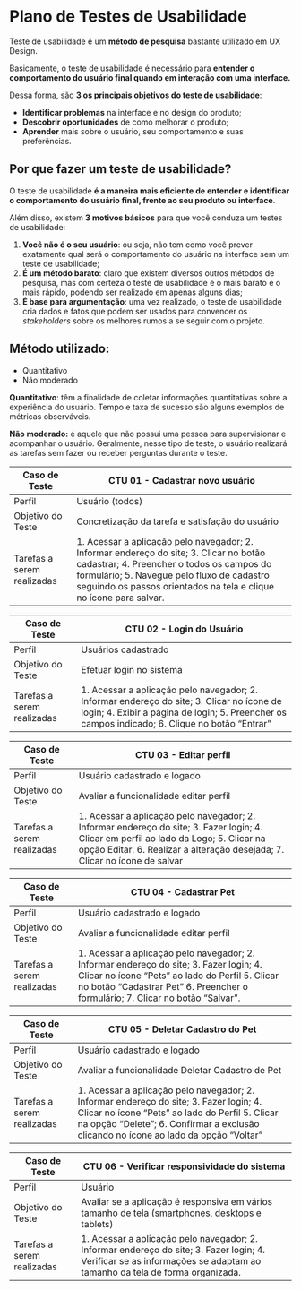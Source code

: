 # Plano de Testes de Usabilidade

Teste de usabilidade é um **método de pesquisa** bastante utilizado em UX Design.

Basicamente, o teste de usabilidade é necessário para **entender o comportamento do usuário final quando em interação com uma interface.**

Dessa forma, são **3 os principais objetivos do teste de usabilidade**:

- **Identificar problemas** na interface e no design do produto;
- **Descobrir oportunidades** de como melhorar o produto;
- **Aprender** mais sobre o usuário, seu comportamento e suas preferências.



## Por que fazer um teste de usabilidade?

O teste de usabilidade **é a maneira mais eficiente de entender e identificar o comportamento do usuário final, frente ao seu produto ou interface**.

Além disso, existem **3 motivos básicos** para que você conduza um testes de usabilidade:

1. **Você não é o seu usuário**: ou seja, não tem como você prever exatamente qual será o comportamento do usuário na interface sem um teste de usabilidade;
2. **É um método barato**: claro que existem diversos outros métodos de pesquisa, mas com certeza o teste de usabilidade é o mais barato e o mais rápido, podendo ser realizado em apenas alguns dias;
3. **É base para argumentação**: uma vez realizado, o teste de usabilidade cria dados e fatos que podem ser usados para convencer os *stakeholders* sobre os melhores rumos a se seguir com o projeto.



## **Método utilizado:**

- Quantitativo 
- Não moderado 



**Quantitativo**: têm a finalidade de coletar informações quantitativas sobre a experiência do usuário. Tempo e taxa de sucesso são alguns exemplos de métricas observáveis.

**Não moderado:** é aquele que não possui uma pessoa para supervisionar e acompanhar o usuário. Geralmente, nesse tipo de teste, o usuário realizará as tarefas sem fazer ou receber perguntas durante o teste.





| Caso de Teste              | CTU 01 - Cadastrar novo usuário                              |
| -------------------------- | ------------------------------------------------------------ |
| Perfil                     | Usuário (todos)                                              |
| Objetivo do Teste          | Concretização da tarefa e satisfação do usuário              |
| Tarefas a serem realizadas | 1. Acessar a aplicação pelo navegador;                                                                                                         2. Informar endereço do site;                                                                                                                  3. Clicar no botão cadastrar;                                                                                                            4. Preencher o todos os campos do formulário;                                                                              5. Navegue pelo fluxo de cadastro seguindo os passos orientados na tela e clique no ícone para salvar. |



| Caso de Teste              | CTU 02 - Login do Usuário                                    |
| -------------------------- | ------------------------------------------------------------ |
| Perfil                     | Usuários cadastrado                                          |
| Objetivo do Teste          | Efetuar login no sistema                                     |
| Tarefas a serem realizadas | 1. Acessar a aplicação pelo navegador;                                                                                                         2. Informar endereço do site;                                                                                                                  3. Clicar no ícone de login;                                                                                                                                                        4. Exibir a página de login;                                                                                                                                        5. Preencher os campos indicado;                                                                                                                       6. Clique no botão “Entrar” |



| Caso de Teste              | CTU 03 - Editar perfil                                       |
| -------------------------- | ------------------------------------------------------------ |
| Perfil                     | Usuário cadastrado e logado                                  |
| Objetivo do Teste          | Avaliar a funcionalidade editar perfil                       |
| Tarefas a serem realizadas | 1. Acessar a aplicação pelo navegador;                                                                                                         2. Informar endereço do site;                                                                                                                  3. Fazer login;                                                                                                                                                                     4. Clicar em perfil ao lado da Logo;                                                                                                                    5. Clicar na opção Editar.                                                                                                                               6. Realizar a alteração desejada;                                                                                                                       7. Clicar no ícone de salvar |



| Caso de Teste              | CTU 04 - Cadastrar Pet                                       |
| -------------------------- | ------------------------------------------------------------ |
| Perfil                     | Usuário cadastrado e logado                                  |
| Objetivo do Teste          | Avaliar a funcionalidade editar perfil                       |
| Tarefas a serem realizadas | 1. Acessar a aplicação pelo navegador;                                                                                                         2. Informar endereço do site;                                                                                                                   3. Fazer login;                                                                                                                                                               4. Clicar no ícone “Pets” ao lado do Perfil                                                                                                         5. Clicar no botão “Cadastrar Pet”                                                                                                               6. Preencher o formulário;                                                                                                                                     7. Clicar no botão “Salvar”. |



| Caso de Teste              | CTU 05 - Deletar Cadastro do Pet                             |
| -------------------------- | ------------------------------------------------------------ |
| Perfil                     | Usuário cadastrado e logado                                  |
| Objetivo do Teste          | Avaliar a funcionalidade Deletar Cadastro de Pet             |
| Tarefas a serem realizadas | 1. Acessar a aplicação pelo navegador;                                                                                                         2. Informar endereço do site;                                                                                                                  3. Fazer login;                                                                                                                                                       4. Clicar no ícone “Pets” ao lado do Perfil                                                                                                                  5. Clicar na opção “Delete”;                                                                                                                                  6. Confirmar a exclusão clicando no ícone ao lado da opção “Voltar” |



| Caso de Teste              | CTU 06 -  Verificar responsividade do sistema                |
| -------------------------- | ------------------------------------------------------------ |
| Perfil                     | Usuário                                                      |
| Objetivo do Teste          | Avaliar se a aplicação é responsiva em vários tamanho de tela (smartphones, desktops e tablets) |
| Tarefas a serem realizadas | 1. Acessar a aplicação pelo navegador;                                                                                                         2. Informar endereço do site;                                                                                                                  3. Fazer login;                                                                                                                                                        4. Verificar se as informações se adaptam ao tamanho da tela de forma organizada. |

